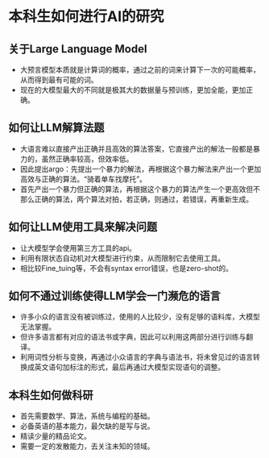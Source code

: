 # 本科生如何进行AI的研究

## 关于Large Language Model

- 大预言模型本质就是计算词的概率，通过之前的词来计算下一次的可能概率，从而得到最有可能的词。
- 现在的大模型最大的不同就是极其大的数据量与预训练，更加全能，更加正确。

## 如何让LLM解算法题

- 大语言难以直接产出正确并且高效的算法答案，它直接产出的解法一般都是暴力的，虽然正确率较高，但效率低。
- 因此提出argo：先提出一个暴力的解法，再根据这个暴力解法来产出一个更加高效与正确的算法。“骑着单车找摩托”。
- 首先产出一个暴力但正确的算法，再根据这个暴力的算法产生一个更高效但不那么正确的算法，两个算法对拍，若正确，则通过，若错误，再重新生成。

## 如何让LLM使用工具来解决问题

- 让大模型学会使用第三方工具的api。
- 利用有限状态自动机对大模型进行约束，从而限制它去使用工具。
- 相比较Fine_tuing等，不会有syntax error错误，也是zero-shot的。

## 如何不通过训练使得LLM学会一门濒危的语言

- 许多小众的语言没有被训练过，使用的人比较少，没有足够的语料库，大模型无法掌握。
- 但许多语言都有对应的语法书或字典，因此可以利用这两部分进行训练与翻译。
- 利用词性分析与变换，再通过小众语言的字典与语法书，将未曾见过的语言转换成英文语句加标注的形式，最后再通过大模型实现语句的调整。

## 本科生如何做科研

- 首先需要数学、算法，系统与编程的基础。
- 必备英语的基本能力，最欠缺的是写与说。
- 精读少量的精品论文。
- 需要一定的发散能力，去关注未知的领域。

